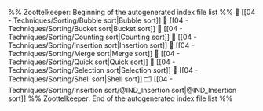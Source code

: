 %% Zoottelkeeper: Beginning of the autogenerated index file list  %%
📄 [[04 - Techniques/Sorting/Bubble sort|Bubble sort]]
📄 [[04 - Techniques/Sorting/Bucket sort|Bucket sort]]
📄 [[04 - Techniques/Sorting/Counting sort|Counting sort]]
📄 [[04 - Techniques/Sorting/Insertion sort|Insertion sort]]
📄 [[04 - Techniques/Sorting/Merge sort|Merge sort]]
📄 [[04 - Techniques/Sorting/Quick sort|Quick sort]]
📄 [[04 - Techniques/Sorting/Selection sort|Selection sort]]
📄 [[04 - Techniques/Sorting/Shell sort|Shell sort]]
🗂️ [[04 - Techniques/Sorting/Insertion sort/@IND_Insertion sort|@IND_Insertion sort]]
%% Zoottelkeeper: End of the autogenerated index file list  %%
